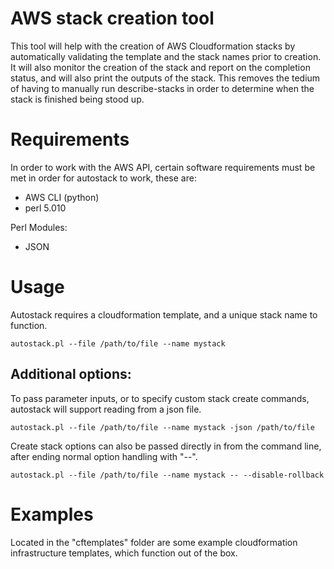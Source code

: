 AWS stack creation tool
=======================
This tool will help with the creation of AWS Cloudformation stacks by automatically validating the template and the stack names prior to creation. It will also monitor the creation of the stack and report on the completion status, and will also print the outputs of the stack. This removes the tedium of having to manually run describe-stacks in order to determine when the stack is finished being stood up.

Requirements
============
In order to work with the AWS API, certain software requirements must be met in order for autostack to work, these are:
- AWS CLI (python)
- perl 5.010

Perl Modules:
- JSON

Usage
=====
Autostack requires a cloudformation template, and a unique stack name to function.

    autostack.pl --file /path/to/file --name mystack

Additional options:
-------------------
To pass parameter inputs, or to specify custom stack create commands, autostack will support reading from a json file.

    autostack.pl --file /path/to/file --name mystack -json /path/to/file

Create stack options can also be passed directly in from the command line, after ending normal option handling with "--".

    autostack.pl --file /path/to/file --name mystack -- --disable-rollback 

Examples
========
Located in the "cftemplates" folder are some example cloudformation infrastructure templates, which function out of the box.

